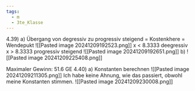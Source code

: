 ```yaml
---
tags:
  - m
  - 3te_Klasse
---
```

4.39)
a)
Übergang von degressiv zu progressiv steigend = Kostenkhere = Wendepukt
![[Pasted image 20241209192523.png]]
x < 8.3333 deegressiv
x > 8.3333 progressiv steigend
![[Pasted image 20241209192651.png]]
b)
![[Pasted image 20241209225408.png]]

Maximaler Gewinn: 51.6 GE
4.40)
a)
Konstanten berechnen
![[Pasted image 20241209211305.png]]
Ich habe keine Ahnung, wie das passiert, obwohl meine Konstanten stimmen. 
![[Pasted image 20241209230008.png]]